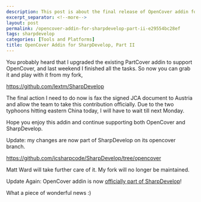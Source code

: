 ```yaml
---
description: This post is about the final release of OpenCover addin for SharpDevelop.
excerpt_separator: <!--more-->
layout: post
permalink: /opencover-addin-for-sharpdevelop-part-ii-e29554bc28ef
tags: sharpdevelop
categories: [Tools and Platforms]
title: OpenCover Addin for SharpDevelop, Part II
---
```

You probably heard that I upgraded the existing PartCover addin to support OpenCover, and last weekend I finished all the tasks. So now you can grab it and play with it from my fork,

https://github.com/lextm/SharpDevelop
<!--more-->

The final action I need to do now is fax the signed JCA document to Austria and allow the team to take this contribution officially. Due to the two typhoons hitting eastern China today, I will have to wait till next Monday.

Hope you enjoy this addin and continue supporting both OpenCover and SharpDevelop.

Update: my changes are now part of SharpDevelop on its opencover branch.

https://github.com/icsharpcode/SharpDevelop/tree/opencover

Matt Ward will take further care of it. My fork will no longer be maintained.

Update Again: OpenCover addin is now [officially part of SharpDevelop](http://community.sharpdevelop.net/blogs/mattward/archive/2012/08/08/CodeCoverageWithOpenCover.aspx)!

What a piece of wonderful news :)
